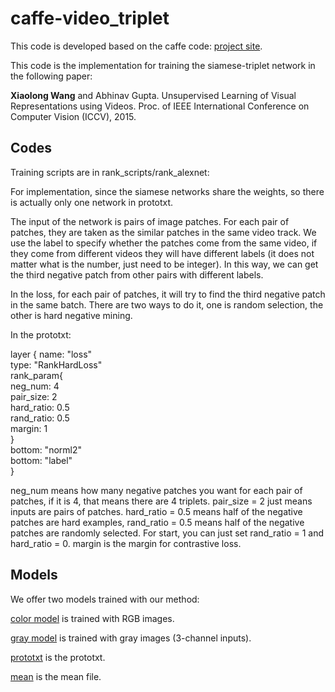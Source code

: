 
# caffe-video_triplet

This code is developed based on the caffe code: [project site](http://caffe.berkeleyvision.org).

This code is the implementation for training the siamese-triplet network in the following paper:

**Xiaolong Wang** and Abhinav Gupta. Unsupervised Learning of Visual Representations using Videos. Proc. of IEEE International Conference on Computer Vision (ICCV), 2015. 

Codes
----

Training scripts are in rank_scripts/rank_alexnet: 

For implementation, since the siamese networks share the weights, so there is actually only one network in prototxt. 

The input of the network is pairs of image patches. For each pair of patches, they are taken as the similar patches in the same video track. We use the label to specify whether the patches come from the same video, if they come from different videos they will have different labels (it does not matter what is the number, just need to be integer). In this way, we can get the third negative patch from other pairs with different labels. 

In the loss, for each pair of patches, it will try to find the third negative patch in the same batch. There are two ways to do it, one is random selection, the other is hard negative mining. 

In the prototxt: 

layer {	
  name: "loss"	
  type: "RankHardLoss" 	
  rank_param{	
    neg_num: 4	
    pair_size: 2 	
    hard_ratio: 0.5 	
    rand_ratio: 0.5 	
    margin: 1 	
  } 	
  bottom: "norml2" 	
  bottom: "label" 	
}


neg_num means how many negative patches you want for each pair of patches, if it is 4, that means there are 4 triplets. pair_size = 2 just means inputs are pairs of patches. hard_ratio = 0.5 means half of the negative patches are hard examples, rand_ratio = 0.5 means half of the negative patches are randomly selected. For start, you can just set rand_ratio = 1 and hard_ratio = 0. margin is the margin for contrastive loss. 


Models
----

We offer two models trained with our method: 

[color model](http://ladoga.graphics.cs.cmu.edu/xiaolonw/unsup_models/color_model.caffemodel) is trained with RGB images. 

[gray model](http://ladoga.graphics.cs.cmu.edu/xiaolonw/unsup_models/gray_model.caffemodel) is trained with gray images (3-channel inputs). 

[prototxt](https://github.com/xiaolonw/caffe-video_triplet/blob/master/rank_scripts/rank_alexnet/unsup_net_deploy.prototxt) is the prototxt.

[mean](https://github.com/xiaolonw/caffe-video_triplet/blob/master/rank_scripts/rank_alexnet/video_mean.binaryproto) is the mean file.



